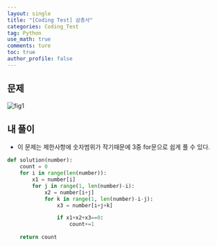 ```yaml
---
layout: single
title: "[Coding Test] 삼총사"
categories: Coding_Test
tag: Python
use_math: true
comments: ture
toc: true
author_profile: false
---
```



## 문제 
![fig1]({{site.url}}/images/2023-04-26-ct1/문제설명.png)

## 내 풀이
* 이 문제는 제한사항에 숫자범위가 작기때문에 3중 for문으로 쉽게 풀 수 있다.

```python
def solution(number):
    count = 0
    for i in range(len(number)):
        x1 = number[i]
        for j in range(1, len(number)-i):
            x2 = number[i+j]
            for k in range(1, len(number)-i-j):
                x3 = number[i+j+k]

                if x1+x2+x3==0:
                    count+=1
                    
    return count
```